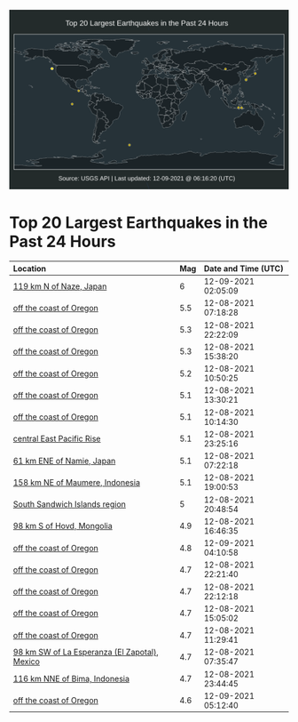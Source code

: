 ![Map](./map.png)

# Top 20 Largest Earthquakes in the Past 24 Hours

| Location | Mag | Date and Time (UTC) |
|:---|:---|:---|
| [119 km N of Naze, Japan](https://earthquake.usgs.gov/earthquakes/eventpage/us6000gaq5) | 6 | 12-09-2021 02:05:09 |
| [off the coast of Oregon](https://earthquake.usgs.gov/earthquakes/eventpage/us6000gae3) | 5.5 | 12-08-2021 07:18:28 |
| [off the coast of Oregon](https://earthquake.usgs.gov/earthquakes/eventpage/us6000ganu) | 5.3 | 12-08-2021 22:22:09 |
| [off the coast of Oregon](https://earthquake.usgs.gov/earthquakes/eventpage/us6000gah8) | 5.3 | 12-08-2021 15:38:20 |
| [off the coast of Oregon](https://earthquake.usgs.gov/earthquakes/eventpage/us6000gafl) | 5.2 | 12-08-2021 10:50:25 |
| [off the coast of Oregon](https://earthquake.usgs.gov/earthquakes/eventpage/us6000gag7) | 5.1 | 12-08-2021 13:30:21 |
| [off the coast of Oregon](https://earthquake.usgs.gov/earthquakes/eventpage/us6000gafa) | 5.1 | 12-08-2021 10:14:30 |
| [central East Pacific Rise](https://earthquake.usgs.gov/earthquakes/eventpage/us6000gap2) | 5.1 | 12-08-2021 23:25:16 |
| [61 km ENE of Namie, Japan](https://earthquake.usgs.gov/earthquakes/eventpage/us6000gae5) | 5.1 | 12-08-2021 07:22:18 |
| [158 km NE of Maumere, Indonesia](https://earthquake.usgs.gov/earthquakes/eventpage/us6000gall) | 5.1 | 12-08-2021 19:00:53 |
| [South Sandwich Islands region](https://earthquake.usgs.gov/earthquakes/eventpage/us6000gamw) | 5 | 12-08-2021 20:48:54 |
| [98 km S of Hovd, Mongolia](https://earthquake.usgs.gov/earthquakes/eventpage/us6000gaj0) | 4.9 | 12-08-2021 16:46:35 |
| [off the coast of Oregon](https://earthquake.usgs.gov/earthquakes/eventpage/us6000gar1) | 4.8 | 12-09-2021 04:10:58 |
| [off the coast of Oregon](https://earthquake.usgs.gov/earthquakes/eventpage/us6000gant) | 4.7 | 12-08-2021 22:21:40 |
| [off the coast of Oregon](https://earthquake.usgs.gov/earthquakes/eventpage/us6000ganp) | 4.7 | 12-08-2021 22:12:18 |
| [off the coast of Oregon](https://earthquake.usgs.gov/earthquakes/eventpage/us6000gagw) | 4.7 | 12-08-2021 15:05:02 |
| [off the coast of Oregon](https://earthquake.usgs.gov/earthquakes/eventpage/us6000gafs) | 4.7 | 12-08-2021 11:29:41 |
| [98 km SW of La Esperanza (El Zapotal), Mexico](https://earthquake.usgs.gov/earthquakes/eventpage/us6000gaea) | 4.7 | 12-08-2021 07:35:47 |
| [116 km NNE of Bima, Indonesia](https://earthquake.usgs.gov/earthquakes/eventpage/us6000gap9) | 4.7 | 12-08-2021 23:44:45 |
| [off the coast of Oregon](https://earthquake.usgs.gov/earthquakes/eventpage/us6000gar6) | 4.6 | 12-09-2021 05:12:40 |
